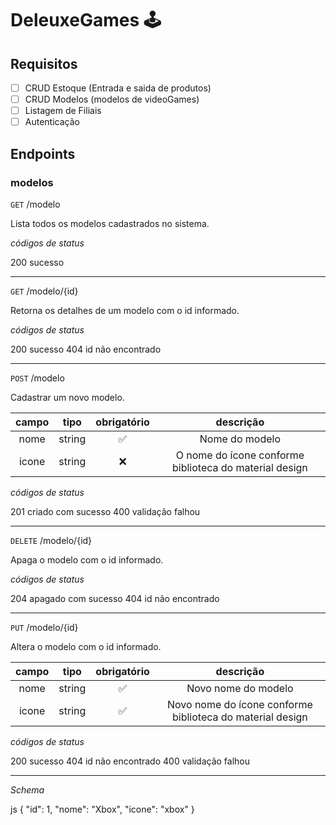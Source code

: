 # DeleuxeGames 🕹️

## Requisitos

- [ ] CRUD Estoque (Entrada e saida de produtos)
- [ ] CRUD Modelos (modelos de videoGames)
- [ ] Listagem de Filiais
- [ ] Autenticação

## Endpoints

### modelos

`GET` /modelo

Lista todos os modelos cadastrados no sistema.

*códigos de status*

200 sucesso

---

`GET` /modelo/{id}

Retorna os detalhes de um modelo com o id informado.

*códigos de status*

200 sucesso
404 id não encontrado

---

`POST` /modelo

Cadastrar um novo modelo.

| campo | tipo | obrigatório | descrição|
| :----------:|:-------:|:------------:|:-------------:
|nome|string|✅|Nome do modelo
|icone|string|❌|O nome do ícone conforme biblioteca do material design

*códigos de status*

201 criado com sucesso
400 validação falhou

---

`DELETE` /modelo/{id}

Apaga o modelo com o id informado.

*códigos de status*

204 apagado com sucesso
404 id não encontrado

---

`PUT` /modelo/{id}

Altera o modelo com o id informado.

| campo | tipo | obrigatório | descrição|
| :----------:|:-------:|:------------:|:-------------:
|nome|string|✅|Novo nome do modelo
|icone|string|✅|Novo nome do ícone conforme biblioteca do material design

*códigos de status*

200 sucesso
404 id não encontrado
400 validação falhou

---

*Schema*

js
{
  "id": 1,
  "nome": "Xbox",
  "icone": "xbox"
}
